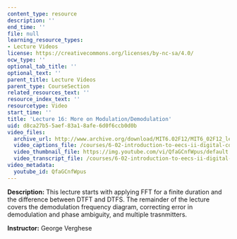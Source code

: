 ```yaml
---
content_type: resource
description: ''
end_time: ''
file: null
learning_resource_types:
- Lecture Videos
license: https://creativecommons.org/licenses/by-nc-sa/4.0/
ocw_type: ''
optional_tab_title: ''
optional_text: ''
parent_title: Lecture Videos
parent_type: CourseSection
related_resources_text: ''
resource_index_text: ''
resourcetype: Video
start_time: ''
title: 'Lecture 16: More on Modulation/Demodulation'
uid: d8ca27b5-5aef-83a1-8afe-6d0f6ccb0d0b
video_files:
  archive_url: http://www.archive.org/download/MIT6.02F12/MIT6_02F12_lec16_300k.mp4
  video_captions_file: /courses/6-02-introduction-to-eecs-ii-digital-communication-systems-fall-2012/c21421515ac054bcb0a1764194693c65_QfaGCnfWpus.vtt
  video_thumbnail_file: https://img.youtube.com/vi/QfaGCnfWpus/default.jpg
  video_transcript_file: /courses/6-02-introduction-to-eecs-ii-digital-communication-systems-fall-2012/a079c770447b6843258b44ba9c58acf2_QfaGCnfWpus.pdf
video_metadata:
  youtube_id: QfaGCnfWpus
---
```


**Description:** This lecture starts with applying FFT for a finite duration and the difference between DTFT and DTFS. The remainder of the lecture covers the demodulation frequency diagram, correcting error in demodulation and phase ambiguity, and multiple trasnmitters.

**Instructor:** George Verghese

